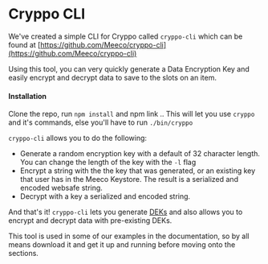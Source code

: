 # Cryppo CLI

We've created a simple CLI for Cryppo called `cryppo-cli` which can be found at [https://github.com/Meeco/cryppo-cli](https://github.com/Meeco/cryppo-cli)

Using this tool, you can very quickly generate a Data Encryption Key and easily encrypt and decrypt data to save to the slots on an item. 

#### Installation

Clone the repo, run `npm install` and npm link .. This will let you use `cryppo` and it's commands, else you'll have to run `./bin/cryppo`

`cryppo-cli` allows you to do the following:

* Generate a random encryption key with a default of 32 character length. You can change the length of the key with the `-l` flag
* Encrypt a string with the the key that was generated, or an existing key that user has in the Meeco Keystore. The result is a serialized and encoded websafe string.
* Decrypt with a key a serialized and encoded string.

And that's it! `cryppo-cli` lets you generate [DEKs](../guides/terminology.md#data-encryption-key-dek) and also allows you to encrypt and decrypt data with pre-existing DEKs.

This tool is used in some of our examples in the documentation, so by all means download it and get it up and running before moving onto the sections. 

